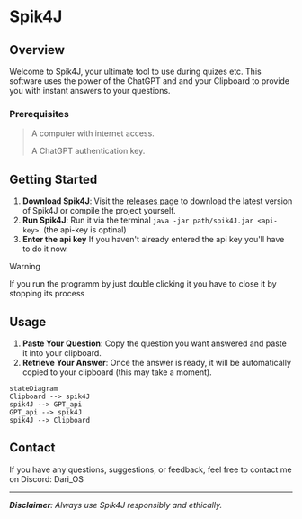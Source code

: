 # Spik4J

## Overview

Welcome to Spik4J, your ultimate tool to use during quizes etc. This software uses the power of the ChatGPT and and your Clipboard to provide you with instant answers to your questions.


### Prerequisites

> A computer with internet access.
> 
> A ChatGPT authentication key.


## Getting Started
  1. **Download Spik4J**: Visit the [releases page](https://github.com/Dari-OS/spik4J/releases) to download the latest version of Spik4J or compile the project yourself.
  2. **Run Spik4J**: Run it via the terminal `java -jar path/spik4J.jar <api-key>`. (the api-key is optinal)
  3. **Enter the api key** If you haven't already entered the api key you'll have to do it now.
  
> [!Warning]
> If you run the programm by just double clicking it you have to close it by stopping its process

## Usage

1. **Paste Your Question**: Copy the question you want answered and paste it into your clipboard.
2. **Retrieve Your Answer**: Once the answer is ready, it will be automatically copied to your clipboard (this may take a moment).

```mermaid
stateDiagram
Clipboard --> spik4J 
spik4J --> GPT_api
GPT_api --> spik4J
spik4J --> Clipboard
```


## Contact

If you have any questions, suggestions, or feedback, feel free to contact me on Discord: Dari_OS


---


***Disclaimer**: Always use Spik4J responsibly and ethically.*
